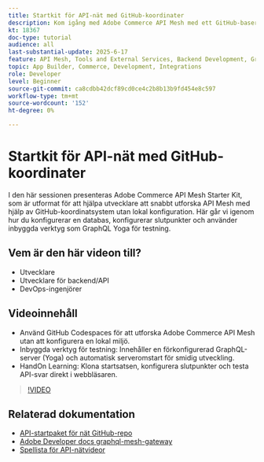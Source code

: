```yaml
---
title: Startkit för API-nät med GitHub-koordinater
description: Kom igång med Adobe Commerce API Mesh med ett GitHub-baserat startpaket - ingen lokal konfiguration krävs.
kt: 18367
doc-type: tutorial
audience: all
last-substantial-update: 2025-6-17
feature: API Mesh, Tools and External Services, Backend Development, GraphQL, Storefront
topic: App Builder, Commerce, Development, Integrations
role: Developer
level: Beginner
source-git-commit: ca8cdbb42dcf89cd0ce4c2b8b13b9fd454e8c597
workflow-type: tm+mt
source-wordcount: '152'
ht-degree: 0%

---
```



# Startkit för API-nät med GitHub-koordinater

I den här sessionen presenteras Adobe Commerce API Mesh Starter Kit, som är utformat för att hjälpa utvecklare att snabbt utforska API Mesh med hjälp av GitHub-koordinatsystem utan lokal konfiguration. Här går vi igenom hur du konfigurerar en databas, konfigurerar slutpunkter och använder inbyggda verktyg som GraphQL Yoga för testning.

## Vem är den här videon till?

* Utvecklare
* Utvecklare för backend/API
* DevOps-ingenjörer

## Videoinnehåll

* Använd GitHub Codespaces för att utforska Adobe Commerce API Mesh utan att konfigurera en lokal miljö.
* Inbyggda verktyg för testning: Innehåller en förkonfigurerad GraphQL-server (Yoga) och automatisk serveromstart för smidig utveckling.
* HandOn Learning: Klona startsatsen, konfigurera slutpunkter och testa API-svar direkt i webbläsaren.

>[!VIDEO](https://video.tv.adobe.com/v/3464017?learn=on&enablevpops)

## Relaterad dokumentation

* [API-startpaket för nät GitHub-repo](https://github.com/adobe-commerce/api-mesh-starter-kit)
* [Adobe Developer docs graphql-mesh-gateway](https://developer.adobe.com/graphql-mesh-gateway/)
* [Spellista för API-nätvideor](https://experienceleague.adobe.com/sv/playlists/commerce-get-started-app-builder-and-api-mesh)
